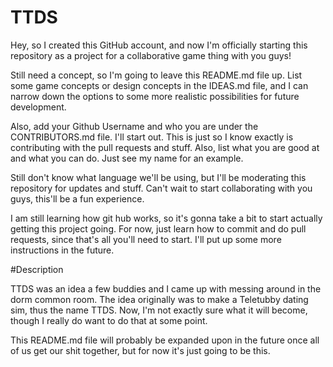 # TTDS
Hey, so I created this GitHub account, and now I'm officially starting this repository as a 
project for a collaborative game thing with you guys!

Still need a concept, so I'm going to leave this README.md file up. List some game concepts or design
concepts in the IDEAS.md file, and I can narrow down the options to some more realistic
possibilities for future development.

Also, add your Github Username and who you are under the CONTRIBUTORS.md file. I'll start out. This is just so
I know exactly is contributing with the pull requests and stuff. Also, list what you are good at and
what you can do. Just see my name for an example.

Still don't know what language we'll be using, but I'll be moderating this repository for updates and
stuff. Can't wait to start collaborating with you guys, this'll be a fun experience. 
 
I am still learning how git hub works, so it's gonna take a bit to start actually getting this project
going. For now, just learn how to commit and do pull requests, since that's all you'll need to start. I'll
put up some more instructions in the future.

#Description

TTDS was an idea a few buddies and I came up with messing around in the dorm common room. The idea originally 
was to make a Teletubby dating sim, thus the name TTDS. Now, I'm not exactly sure what it will become, though
I really do want to do that at some point.

This README.md file will probably be expanded upon in the future once all of us get our shit together, but for
now it's just going to be this.
